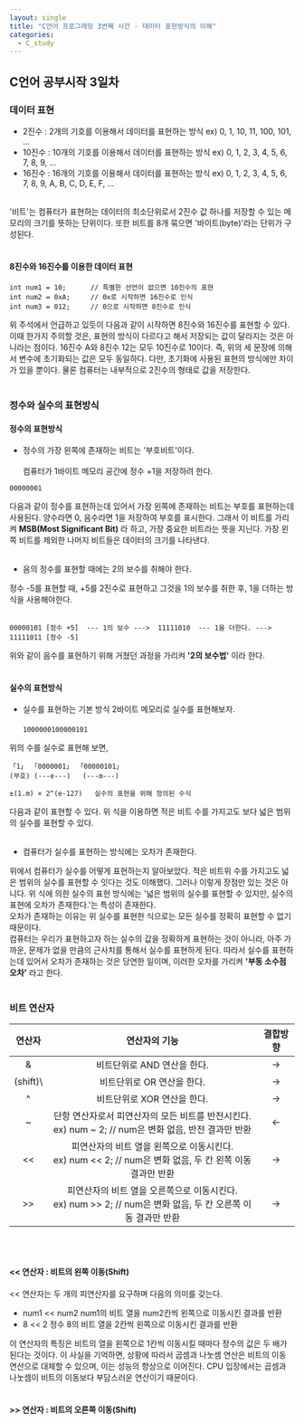 ```yaml
---
layout: single
title: "C언어 프로그래밍 3번째 시간 - 데이터 표현방식의 이해"
categories:
  - C_study
---
```


## C언어 공부시작 3일차

### 데이터 표현

* 2진수 : 2개의 기호를 이용해서 데이터를 표현하는 방식          ex) 0, 1, 10, 11, 100, 101, ...
* 10진수 : 10개의 기호를 이용해서 데이터를 표현하는 방식        ex) 0, 1, 2, 3, 4, 5, 6, 7, 8, 9, ...
* 16진수 : 16개의 기호를 이용해서 데이터를 표현하는 방식        ex) 0, 1, 2, 3, 4, 5, 6, 7, 8, 9, A, B, C, D, E, F, ...
<br> <br>

'비트'는 컴퓨터가 표현하는 데이터의 최소단위로서 2진수 값 하나를 저장할 수 있는 메모리의 크기를 뜻하는 단위이다. 또한 비트를 8개 묶으면 '바이트(byte)'라는 단위가 구성된다.
<br> <br>

#### 8진수와 16진수를 이용한 데이터 표현

```
int num1 = 10;      // 특별한 선언이 없으면 10진수의 표현
int num2 = 0xA;     // 0x로 시작하면 16진수로 인식
int num3 = 012;     // 0으로 시작하면 8진수로 인식
  ```

위 주석에서 언급하고 있듯이 다음과 같이 시작하면 8진수와 16진수를 표현할 수 있다. 이때 한가지 주의할 것은, 표현의 방식이 다르다고 해서 저장되는 값이 달라지는 것은 아니라는 점이다. 16진수 A와 8진수 12는 모두 10진수로 10이다. 즉, 위의 세 문장에 의해서 변수에 초기화되는 값은 모두 동일하다. 다만, 초기화에 사용된 표현의 방식에만 차이가 있을 뿐이다. 물론 컴퓨터는 내부적으로 2진수의 형태로 값을 저장한다.
<br> <br>

### 정수와 실수의 표현방식

#### 정수의 표현방식

* 정수의 가장 왼쪽에 존재하는 비트는 '부호비트'이다. <br> <br>
컴퓨터가 1바이트 메모리 공간에 정수 +1을 저장하려 한다. <br>
 
 ``
 00000001
  ``
  <br>
  
 다음과 같이 정수를 표현하는데 있어서 가장 왼쪽에 존재하는 비트는 부호를 표현하는데 사용된다. 양수라면 0, 음수라면 1을 저장하여 부호를 표시한다. 그래서 이 비트를 가리켜 **MSB(Most Significant Bit)** 라 하고, 가장 중요한 비트라는 뜻을 지닌다. 가장 왼쪽 비트를 제외한 나머지 비트들은 데이터의 크기를 나타낸다. <br> <br>

* 음의 정수를 표현할 때에는 2의 보수를 취해야 한다.

정수 -5를 표현할 때, +5를 2진수로 표현하고 그것을 1의 보수를 취한 후, 1을 더하는 방식을 사용해야한다. <br> <br>

```
00000101 [정수 +5]  --- 1의 보수 --->  11111010  --- 1을 더한다. --->  11111011 [정수 -5]
  ```
위와 같이 음수를 표현하기 위해 거쳤던 과정을 가리켜 **'2의 보수법'** 이라 한다. <br> <br>

#### 실수의 표현방식

* 실수를 표현하는 기본 방식
2바이트 메모리로 실수를 표현해보자. 
<br> <br>
``
1000000100000101
  ``
  
위의 수를 실수로 표현해 보면,
```
「1」 「0000001」 「00000101」
(부호) (---e---)   (---m---)

±(1.m) × 2^(e-127)   실수의 표현을 위해 정의된 수식
  ```
다음과 같이 표현할 수 있다. 위 식을 이용하면 적은 비트 수를 가지고도 보다 넓은 범위의 실수를 표현할 수 있다. <br> <br>

* 컴퓨터가 실수를 표현하는 방식에는 오차가 존재한다.

위에서 컴퓨터가 실수를 어떻게 표현하는지 알아보았다. 적은 비트위 수를 가지고도 넓은 범위의 실수를 표현할 수 잇다는 것도 이해했다. 그러나 이렇게 장점만 있는 것은 아니다. 위 식에 의한 실수의 표현 방식에는 '넓은 범위의 실수를 표현할 수 있지만, 실수의 표현에 오차가 존재한다.'는 특성이 존재한다. <br>
오차가 존재하는 이유는 위 실수를 표현한 식으로는 모든 실수를 정확히 표현할 수 없기 때문이다. <br>
컴퓨터는 우리가 표현하고자 하는 실수의 값을 정확하게 표현하는 것이 아니라, 아주 가까운, 문제가 없을 만큼의 근사치를 통해서 실수를 표현하게 된다. 따라서 실수를 표현하는데 있어서 오차가 존재하는 것은 당연한 일이며, 이러한 오차를 가리켜 **'부동 소수점 오차'** 라고 한다. <br> <br>

### 비트 연산자

|연산자|연산자의 기능|결합방향|
|:------:|:------:|:-------:|
| & | 비트단위로 AND 연산을 한다. | -> |
| (shift)\ | 비트단위로 OR 연산을 한다. | -> |
| ^ | 비트단위로 XOR 연산을 한다. | -> |
| ~ | 단항 연산자로서 피연산자의 모든 비트를 반전시킨다. <br> ex) num ~ 2;  // num은 변화 없음, 반전 결과만 반환 | <- |
| << | 피연산자의 비트 열을 왼쪽으로 이동시킨다. <br> ex) num << 2;  // num은 변화 없음, 두 칸 왼쪽 이동 결과만 반환 | -> |
| >> | 피연산자의 비트 열을 오른쪽으로 이동시킨다. <br> ex) num >> 2;  // num은 변화 없음, 두 칸 오른쪽 이동 결과만 반환 | -> |
<br> <br>

#### << 연산자 : 비트의 왼쪽 이동(Shift)

<< 연산자는 두 개의 피연산자를 요구하며 다음의 의미를 갖는다.
* num1 << num2   num1의 비트 열을 num2칸씩 왼쪽으로 이동시킨 결과를 반환
* 8 << 2         정수 8의 비트 열을 2칸씩 왼쪽으로 이동시킨 결과를 반환

이 연산자의 특징은 비트의 열을 왼쪽으로 1칸씩 이동시킬 때마다 정수의 값은 두 배가 된다는 것이다. 이 사실을 기억하면, 상황에 따라서 곱셈과 나눗셈 연산은 비트의 이동 연산으로 대체할 수 있으며, 이는 성능의 향상으로 이어진다. CPU 입장에서는 곱셈과 나눗셈이 비트의 이동보다 부담스러운 연산이기 때문이다. <br> <br>

#### >> 연산자 : 비트의 오른쪽 이동(Shift)









